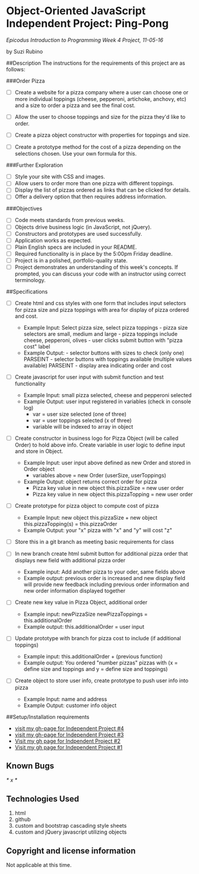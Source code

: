 # Object-Oriented JavaScript Independent Project: Ping-Pong
_*Epicodus Introduction to Programming Week 4 Project, 11-05-16*_

by Suzi Rubino

##Description
The instructions for the requirements of this project are as follows:

###Order Pizza
 - [ ] Create a website for a pizza company where a user can choose one or more individual toppings (cheese, pepperoni, artichoke, anchovy, etc) and a size to order a pizza and see the final cost.

 - [ ] Allow the user to choose toppings and size for the pizza they'd like to order.

 - [ ] Create a pizza object constructor with properties for toppings and size.

 - [ ] Create a prototype method for the cost of a pizza depending on the selections chosen. Use your own formula for this.

###Further Exploration

 - [ ] Style your site with CSS and images.
 - [ ] Allow users to order more than one pizza with different toppings.
 - [ ] Display the list of pizzas ordered as links that can be clicked for details.
 - [ ] Offer a delivery option that then requires address information.

###Objectives
 - [ ] Code meets standards from previous weeks.
 - [ ] Objects drive business logic (in JavaScript, not jQuery).
 - [ ] Constructors and prototypes are used successfully.
 - [ ] Application works as expected.
 - [ ] Plain English specs are included in your README.
 - [ ] Required functionality is in place by the 5:00pm Friday deadline.
 - [ ] Project is in a polished, portfolio-quality state.
 - [ ] Project demonstrates an understanding of this week's concepts. If prompted, you can discuss your code with an instructor using correct terminology.

##Specifications

- [ ] Create html and css styles with one form that includes input selectors for pizza size and pizza toppings with area for display of pizza ordered and cost.
    -  Example Input: Select pizza size, select pizza toppings
      - pizza size selectors are small, medium and large
      - pizza toppings include cheese, pepperoni, olives
      - user clicks submit button with "pizza cost" label
    -  Example Output:
      - selector buttons with sizes to check (only one) PARSEINT
      - selector buttons with toppings available (multiple values available) PARSEINT
      - display area indicating order and cost

- [ ] Create javascript for user input with submit function and test functionality
    - Example Input: small pizza selected, cheese and pepperoni selected
    - Example Output: user input registered in variables (check in console log)
      - var = user size selected (one of three)
      - var = user toppings selected (x of three)
      - variable will be indexed to array in object

 - [ ] Create constructor in business logo for Pizza Object (will be called Order) to hold above info. Create variable in user logic to define input and store in Object.
    - Example Input: user input above defined as new Order and stored in Order object
      - variables above = new Order (userSize, userToppings)
    - Example Output: object returns correct order for pizza
      - Pizza key value in new object this.pizzaSize = new user order
      - Pizza key value in new object this.pizzaTopping = new user order

- [ ] Create prototype for pizza object to compute cost of pizza
    - Example Input: new object this.pizzaSize + new object this.pizzaTopping(s) = this.pizzaOrder
    - Example Output: your "x" pizza with "x" and "y" will cost "z"

- [ ] Store this in a git branch as meeting basic requirements for class

- [ ] In new branch create html submit button for additional pizza order that displays new field with additional pizza order
    - Example input: Add another pizza to your oder, same fields above
    - Example output: previous order is increased and new display field will provide new feedback including previous order information and new order information displayed together

- [ ] Create new key value in Pizza Object, additional order
    - Example input: newPizzaSize newPizzaToppings = this.additionalOrder
    - Example output: this.additionalOrder = user input

- [ ] Update prototype with branch for pizza cost to include (if additional toppings)
    - Example input: this.additionalOrder + (previous function)
    - Example output: You ordered "number pizzas" pizzas with (x = define size and toppings and y = define size and toppings)

- [ ] Create object to store user info, create prototype to push user info into pizza
    - Example Input: name and address
    - Example Output: customer info object

##Setup/Installation requirements
* [visit my gh-page for Independent Project #4](https://suzirubi.github.io/ping-pong)
* [visit my gh-page for Independent Project #3](https://suzirubi.github.io/ping-pong)
* [Visit my gh page for Indpendent Project #2](https://suzirubi.github.io/Independent-Project-Week-2/)
* [Visit my gh page for Independent Project #1](https://suzirubi.github.io/portfolioFix/)

## Known Bugs
_* x *_


## Technologies Used

1. html
2. github
3. custom and bootstrap cascading style sheets
4. custom and jQuery javascript utilizing objects

## Copyright and license information

Not applicable at this time.
